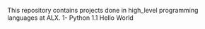This repository contains projects done in high_level programming languages at ALX.
1- Python
1.1 Hello World
